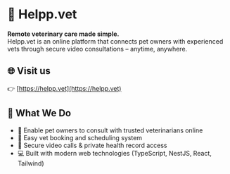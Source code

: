 # 🐾 Helpp.vet

**Remote veterinary care made simple.**  
Helpp.vet is an online platform that connects pet owners with experienced vets through secure video consultations – anytime, anywhere.

## 🌐 Visit us  
👉 [https://helpp.vet](https://helpp.vet)

## 🚀 What We Do  
- 💬 Enable pet owners to consult with trusted veterinarians online  
- 📅 Easy vet booking and scheduling system  
- 🔐 Secure video calls & private health record access  
- 💻 Built with modern web technologies (TypeScript, NestJS, React, Tailwind)
